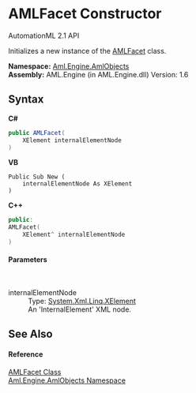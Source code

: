 # AMLFacet Constructor 
AutomationML 2.1 API 

Initializes a new instance of the <a href="T_Aml_Engine_AmlObjects_AMLFacet">AMLFacet</a> class.

**Namespace:**&nbsp;<a href="N_Aml_Engine_AmlObjects">Aml.Engine.AmlObjects</a><br />**Assembly:**&nbsp;AML.Engine (in AML.Engine.dll) Version: 1.6

## Syntax

**C#**<br />
``` C#
public AMLFacet(
	XElement internalElementNode
)
```

**VB**<br />
``` VB
Public Sub New ( 
	internalElementNode As XElement
)
```

**C++**<br />
``` C++
public:
AMLFacet(
	XElement^ internalElementNode
)
```


#### Parameters
&nbsp;<dl><dt>internalElementNode</dt><dd>Type: <a href="https://docs.microsoft.com/dotnet/api/system.xml.linq.xelement" target="_parent" rel="noopener noreferrer">System.Xml.Linq.XElement</a><br />An 'InternalElement' XML node.</dd></dl>

## See Also


#### Reference
<a href="T_Aml_Engine_AmlObjects_AMLFacet">AMLFacet Class</a><br /><a href="N_Aml_Engine_AmlObjects">Aml.Engine.AmlObjects Namespace</a><br />